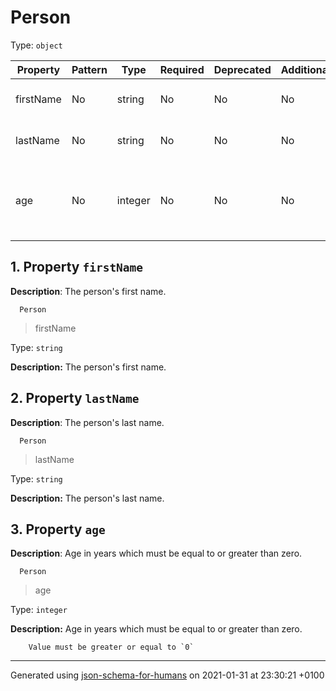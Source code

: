 # Person

Type: `object`

| Property | Pattern | Type | Required | Deprecated | Additional | Description |
| -------- | ------- | ---- | -------- | ---------- | ---------- | ----------- |
|firstName|No|string|No|No| No|The person's first name.|
|lastName|No|string|No|No| No|The person's last name.|
|age|No|integer|No|No| No|Age in years which must be equal to or greater than zero.|

## <a name="firstName"></a> 1. Property `firstName`

**Description**:  The person's first name.

      Person
 >   firstName

Type: `string`

**Description:** The person's first name.

## <a name="lastName"></a> 2. Property `lastName`

**Description**:  The person's last name.

      Person
 >   lastName

Type: `string`

**Description:** The person's last name.

## <a name="age"></a> 3. Property `age`

**Description**:  Age in years which must be equal to or greater than zero.

      Person
 >   age

Type: `integer`

**Description:** Age in years which must be equal to or greater than zero.

        Value must be greater or equal to `0`

----------------------------------------------------------------------------------------------------------------------------
Generated using [json-schema-for-humans](https://github.com/coveooss/json-schema-for-humans) on 2021-01-31 at 23:30:21 +0100